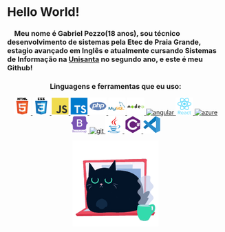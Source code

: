 <h1>Hello World!</h1>
<h3>&emsp;Meu nome é Gabriel Pezzo(18 anos), sou técnico desenvolvimento de sistemas pela Etec de Praia Grande, estagio avançado em Inglês e atualmente cursando Sistemas de Informação na <a href="https://www.unisanta.br">Unisanta</a> no segundo ano, e este é meu Github!</h3>


 <h3 align="center">Linguagens e ferramentas que eu uso: </h3>
<p align="center">
  
  <a href="https://www.w3.org/html/" target="_blank" rel="noreferrer"> 
        <img
            src="https://raw.githubusercontent.com/devicons/devicon/master/icons/html5/html5-original-wordmark.svg"
            alt="html5" width="40" height="40" /> </a>
 <a href="https://www.w3schools.com/css/" target="_blank"
        rel="noreferrer"> 
        <img
            src="https://raw.githubusercontent.com/devicons/devicon/master/icons/css3/css3-original-wordmark.svg"
            alt="css3" width="40" height="40" 
            /> 
        </a>
  <a href="https://developer.mozilla.org/en-US/docs/Web/JavaScript"
        target="_blank" rel="noreferrer"> 
        <img
            src="https://raw.githubusercontent.com/devicons/devicon/master/icons/javascript/javascript-original.svg"
            alt="javascript" width="40" height="40" 
            /> 
        </a>
  <a href="https://www.typescriptlang.org/" target="_blank" rel="noreferrer"> 
        <img
            src="https://raw.githubusercontent.com/devicons/devicon/master/icons/typescript/typescript-original.svg"
            alt="typescript" width="40" height="40" 
            /> 
        </a>
  <a href="https://www.php.net" target="_blank" rel="noreferrer"> 
        <img
            src="https://github.com/devicons/devicon/blob/master/icons/php/php-plain.svg"
            alt="PHP" width="40" height="40" 
            /> 
        </a>
  <a href="https://www.mysql.com/" target="_blank" rel="noreferrer"> 
        <img
            src="https://raw.githubusercontent.com/devicons/devicon/master/icons/mysql/mysql-original-wordmark.svg"
            alt="mysql" width="40" height="40" 
            /> 
        </a> 
<a href="https://nodejs.org" target="_blank" rel="noreferrer">
        <img
         src="https://raw.githubusercontent.com/devicons/devicon/master/icons/nodejs/nodejs-original-wordmark.svg"
            alt="nodejs" width="40" height="40" 
            /> 
        </a> 
<a href="https://angular.io" target="_blank" rel="noreferrer"> 
        <img
            src="https://angular.io/assets/images/logos/angular/angular.svg" alt="angular" width="40" height="40" 
            />
    </a> 
  <a href="https://reactjs.org/" target="_blank" rel="noreferrer">
        <img 
        src="https://raw.githubusercontent.com/devicons/devicon/master/icons/react/react-original-wordmark.svg"
            alt="react" width="40" height="40" 
            /> 
        </a>
  <a href="https://azure.microsoft.com/en-in/" target="_blank" rel="noreferrer"> 
        <img
            src="https://www.vectorlogo.zone/logos/microsoft_azure/microsoft_azure-icon.svg" alt="azure" width="40"
            height="40" 
            /> 
        </a>
<a href="https://getbootstrap.com" target="_blank" rel="noreferrer">
        <img 
        src="https://raw.githubusercontent.com/devicons/devicon/master/icons/bootstrap/bootstrap-plain-wordmark.svg"
            alt="bootstrap" width="40" height="40" 
            /> 
        </a> 
<a href="https://git-scm.com/" target="_blank" rel="noreferrer">
        <img 
        src="https://www.vectorlogo.zone/logos/git-scm/git-scm-icon.svg" alt="git" width="40" height="40" 
        /> 
    </a>
 
  <a href="https://www.java.com" target="_blank" rel="noreferrer">
        <img 
        src="https://raw.githubusercontent.com/devicons/devicon/master/icons/java/java-original.svg" alt="java"
            width="40" height="40" 
            /> 
        </a> 
  <a href="https://docs.microsoft.com/pt-br/dotnet/csharp/" target="_blank" rel="noreferrer">
        <img 
        src="https://github.com/devicons/devicon/blob/master/icons/csharp/csharp-plain.svg" alt="C#"
            width="40" height="40" 
            /> 
        </a>
  <a href="https://code.visualstudio.com" target="_blank" rel="noreferrer">
        <img 
        src="https://github.com/devicons/devicon/blob/master/icons/vscode/vscode-original.svg" alt="VScode"
            width="40" height="40" 
            /> 
        </a>
</p>
<p align="center"><img  src="https://github.com/Pezzo70/Pezzo70/blob/main/Working-Work-From-Home-GIF-by--unscreen.gif" alt="Cat"  width="200"/></>

